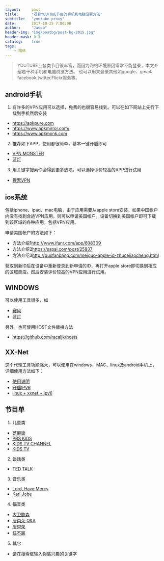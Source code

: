 ```yaml
---
layout:     post
title:      "观看YOUTUBE节目的手机和电脑设置方法"
subtitle:   "youtube-proxy"
date:       2017-10-25 7:00:00
author:     "Jacob"
header-img: "img/postbg/post-bg-2015.jpg"
header-mask: 0.3
catalog:    true
tags:
    - 网络
---
```



> YOUTUBE上各类节目很丰富，而因为网络环境原因常常不能登录，本文介绍若干种手机和电脑浏览方法。
> 也可以用来登录其他如google、gmail、facebook,twitter,Flickr服务等。

## android手机
1. 有许多的VPN应用可以选择，免费的也很容易找到。可以在如下网站上先行下载到手机然后安装
- <https://apkpure.com>
- <https://www.apkmirror.com/>
- <https://www.apkmonk.com>
2. 推荐如下APP，使用都很简单，基本一键开启即可
- [VPN MONSTER](https://apkpure.com/cn/vpn-monster-free-unlimited-security-vpn-proxy/free.vpn.unblock.proxy.vpnmonster)
- [蓝灯](https://apkpure.com/lantern-better-than-a-vpn/org.getlantern.lantern)
3. 用关键字搜索你会得到更多选项，可以选择评价较高的APP进行试用
- [搜索VPN](https://apkpure.com/cn/search?q=VPN)

## ios系统
包括iphone、ipad、mac电脑，由于应用需要从apple store安装，如果中国帐户内没有找到合适VPN应用，则可以申请美国帐户，设备切换到美国帐户即可下载到该区域的各种应用，包括VPN应用。

申请美国帐户的方法如下：
- 方法介绍1<http://www.ifanr.com/app/608309>
- 方法介绍2<https://sspai.com/post/25837>
- 方法介绍3<http://guofanbang.com/meiguo-apple-id-zhucejiaocheng.html>

获取到新ID后在设备中重新登录到新申请的ID，再打开apple store即切换到相应的区域商店。然后安装评价较高的VPN应用进行试用。

## WINDOWS
可以使用工具很多，如
- [赛风](https://psiphon3.com/zh/index.html)
- [蓝灯](https://getlantern.org/zh_CN/)

另外，也可使用HOST文件替换方法
- <https://github.com/racaljk/hosts>

## XX-Net
这个代理工具功能强大，可以使用在windows、MAC、linux及android手机上，详细使用方法如下：
* [使用说明](https://github.com/XX-net/XX-Net/wiki/How-to-use)
* [开启IPV6](https://github.com/XX-net/XX-Net/wiki/%E5%A6%82%E4%BD%95%E5%BC%80%E5%90%AFIPv6)
* [linux + xxnet + ipv6](https://github.com/XX-net/XX-Net/issues/7463)

## 节目单
1. 儿童类
- [芝麻街](https://www.youtube.com/user/SesameStreet)
- [PBS KIDS](https://www.youtube.com/channel/UCrNnk0wFBnCS1awGjq_ijGQ)
- [KIDS TV CHANNEL](https://www.youtube.com/user/edukatetv)
- [KIDS TV](https://www.youtube.com/channel/UC7Pq3Ko42YpkCB_Q4E981jw)
2. 谈话类
- [TED TALK](https://www.youtube.com/user/TEDtalksDirector)
3. 音乐类
- [Lord, Have Mercy](https://www.youtube.com/watch?v=4iwF7tNS3O4&list=RD4iwF7tNS3O4&t=3)
- [Kari Jobe](https://www.youtube.com/user/karijobe)
4. 福音类
- [大卫鲍森](https://www.youtube.com/user/goodtvdavidpawson)
- [唐崇荣 Q&A](https://www.youtube.com/watch?v=WMQ9rLbV9xE&list=PLmPrCdvoLM1_UEovHxNXubAWvxLpvdZcY)
- [唐崇荣](https://www.youtube.com/channel/UCIdqGBOGNoOEn1ZIkxATL3Q)
- [任不寐](https://www.youtube.com/channel/UC2MgB-upjmPWAP_p7hdk_MQ)
5. 其它
- 请在搜索框输入你感兴趣的关键字


